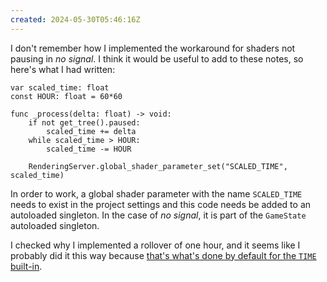 ```yaml
---
created: 2024-05-30T05:46:16Z
---
```


I don't remember how I implemented the workaround for shaders not pausing in _no signal_. I think it would be useful to add to these notes, so here's what I had written:

```gdscript
var scaled_time: float
const HOUR: float = 60*60

func _process(delta: float) -> void:
	if not get_tree().paused:
		scaled_time += delta
	while scaled_time > HOUR:
		scaled_time -= HOUR

	RenderingServer.global_shader_parameter_set("SCALED_TIME", scaled_time)
```

In order to work, a global shader parameter with the name `SCALED_TIME` needs to exist in the project settings and this code needs be added to an autoloaded singleton. In the case of _no signal_, it is part of the `GameState` autoloaded singleton.

I checked why I implemented a rollover of one hour, and it seems like I probably did it this way because [that's what's done by default for the `TIME` built-in](https://docs.godotengine.org/en/4.2/tutorials/shaders/shader_reference/canvas_item_shader.html#global-built-ins).
